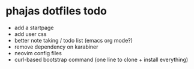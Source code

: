 # phajas dotfiles todo

 - add a startpage
 - add user css
 - better note taking / todo list (emacs org mode?)
 - remove dependency on karabiner
 - neovim config files
 - curl-based bootstrap command (one line to clone + install everything)
